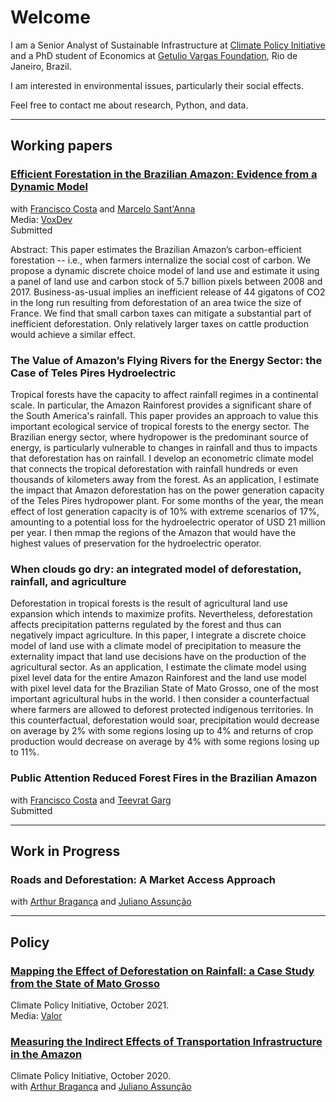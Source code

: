 # Welcome

I am a Senior Analyst of Sustainable Infrastructure at <a href="https://www.climatepolicyinitiative.org/">Climate Policy Initiative</a> and a PhD student of Economics at <a href="https://epge.fgv.br/en">Getulio Vargas Foundation</a>, Rio de Janeiro, Brazil.

I am interested in environmental issues, particularly their social effects. 

Feel free to contact me about research, Python, and data.

<hr>

## Working papers

<h3><a href="https://osf.io/preprints/socarxiv/8yfr7/">Efficient Forestation in the Brazilian Amazon: Evidence from a Dynamic Model</a></h3>
with <a href="https://sites.google.com/site/fjmcosta/">Francisco Costa</a>  and <a href="https://marcelosantanna.wordpress.com/">Marcelo Sant'Anna</a><br> 
Media: <a href="https://voxdev.org/topic/energy-environment/fate-brazilian-amazons-carbon-stock">VoxDev</a><br> 
Submitted

Abstract: This paper estimates the Brazilian Amazon’s carbon-efficient forestation -- i.e., when farmers internalize the social cost of carbon. We propose a dynamic discrete choice model of land use and estimate it using a panel of land use and carbon stock of 5.7 billion pixels between 2008 and 2017. Business-as-usual implies an inefficient release of 44 gigatons of CO2 in the long run resulting from deforestation of an area twice the size of France. We find that small carbon taxes can mitigate a substantial part of inefficient deforestation. Only relatively larger taxes on cattle production would achieve a similar effect.

<h3>The Value of Amazon’s Flying Rivers for the Energy Sector: the Case of Teles Pires Hydroelectric</h3>

Tropical forests have the capacity to affect rainfall regimes in a continental scale. In particular, the Amazon Rainforest provides a significant share of the South America's rainfall. This paper provides an approach to value this important ecological service of tropical forests to the energy sector. The Brazilian energy sector, where hydropower is the predominant source of energy, is particularly vulnerable to changes in rainfall and thus to impacts that deforestation has on rainfall. I develop an econometric climate model that connects the tropical deforestation with rainfall hundreds or even thousands of kilometers away from the forest. As an application, I estimate the impact that Amazon deforestation has on the power generation capacity of the Teles Pires hydropower plant. For some months of the year, the mean effect of lost generation capacity is of 10% with extreme scenarios of 17%, amounting to a potential loss for the hydroelectric operator of USD 21 million per year. I then mmap the regions of the Amazon that would have the highest values of preservation for the hydroelectric operator.

<h3>When clouds go dry: an integrated model of deforestation, rainfall, and agriculture</h3>

Deforestation in tropical forests is the result of agricultural land use expansion which intends to maximize profits. Nevertheless, deforestation affects precipitation patterns regulated by the forest and thus can negatively impact agriculture. In this paper, I integrate a discrete choice model of land use with a climate model of precipitation to measure the externality impact that land use decisions have on the production of the agricultural sector. As an application, I estimate the climate model using pixel level data for the entire Amazon Rainforest and the land use model with pixel level data for the Brazilian State of Mato Grosso, one of the most important agricultural hubs in the world. I then consider a counterfactual where farmers are allowed to deforest protected indigenous territories. In this counterfactual, deforestation would soar, precipitation would decrease on average by 2% with some regions losing up to 4% and returns of crop production would decrease on average by 4% with some regions losing up to 11%.

<h3>Public Attention Reduced Forest Fires in the Brazilian Amazon</h3>
with <a href="https://sites.google.com/site/fjmcosta/">Francisco Costa</a>  and <a href="https://www.teevratgarg.com/">Teevrat Garg</a><br>
Submitted

<hr>

## Work in Progress

<h3>Roads and Deforestation: A Market Access Approach</h3>
with <a href="https://arthurbraganca.com/">Arthur Bragança</a>  and <a href="http://www.econ.puc-rio.br/juliano/">Juliano Assunção</a> 

<hr>

## Policy

<h3><a href="https://www.climatepolicyinitiative.org/publication/mapping-the-effect-of-deforestation-on-rainfall-a-case-study-from-the-state-of-mato-grosso//">Mapping the Effect of Deforestation on Rainfall: a Case Study from the State of Mato Grosso</a></h3>
Climate Policy Initiative, October 2021.<br>
Media: <a href="https://valor.globo.com/brasil/noticia/2021/10/19/estudo-estima-perda-de-chuvas-em-mt-com-desmate-no-xingu.ghtml">Valor</a>


<h3><a href="https://www.climatepolicyinitiative.org/publication/measuring-the-indirect-effects-of-transportation-infrastructure-in-the-amazon/">Measuring the Indirect Effects of Transportation Infrastructure in the Amazon</a></h3>
Climate Policy Initiative, October 2020.<br>
with <a href="https://arthurbraganca.com/">Arthur Bragança</a>  and <a href="http://www.econ.puc-rio.br/juliano/">Juliano Assunção</a> 